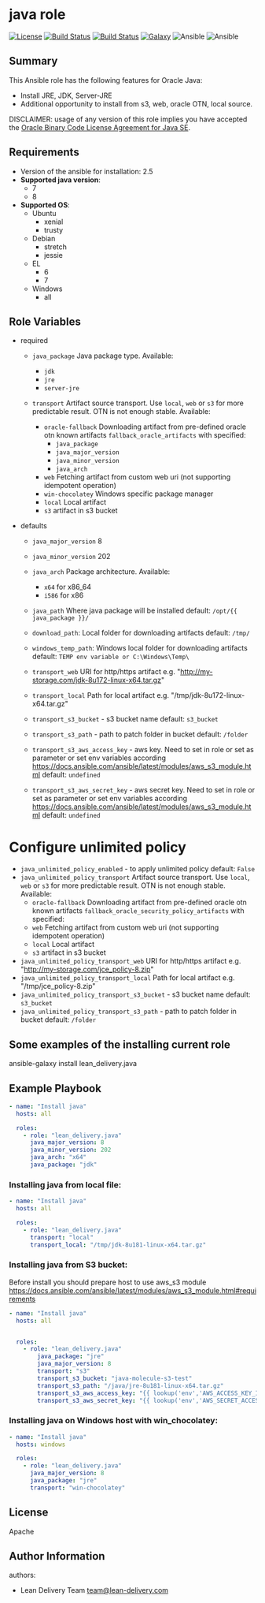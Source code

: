 java role
=========
[![License](https://img.shields.io/badge/license-Apache-green.svg?style=flat)](https://raw.githubusercontent.com/lean-delivery/ansible-role-java/master/LICENSE)
[![Build Status](https://travis-ci.org/lean-delivery/ansible-role-java.svg?branch=master)](https://travis-ci.org/lean-delivery/ansible-role-java)
[![Build Status](https://gitlab.com/lean-delivery/ansible-role-java/badges/master/build.svg)](https://gitlab.com/lean-delivery/ansible-role-java)
[![Galaxy](https://img.shields.io/badge/galaxy-lean__delivery.java-blue.svg)](https://galaxy.ansible.com/lean_delivery/java)
![Ansible](https://img.shields.io/ansible/role/d/27687.svg)
![Ansible](https://img.shields.io/badge/dynamic/json.svg?label=min_ansible_version&url=https%3A%2F%2Fgalaxy.ansible.com%2Fapi%2Fv1%2Froles%2F27687%2F&query=$.min_ansible_version)
## Summary

This Ansible role has the following features for Oracle Java:

 - Install JRE, JDK, Server-JRE
 - Additional opportunity to install from s3, web, oracle OTN, local source.

DISCLAIMER: usage of any version of this role implies you have accepted the
[Oracle Binary Code License Agreement for Java SE](http://www.oracle.com/technetwork/java/javase/terms/license/index.html).


Requirements
------------

 - Version of the ansible for installation: 2.5
 - **Supported java version**:
   - 7
   - 8
 - **Supported OS**:
   - Ubuntu
     - xenial
     - trusty
   - Debian
     - stretch
     - jessie
   - EL
     - 6
     - 7
   - Windows
     - all

## Role Variables

- required
  - `java_package` Java package type.
    Available:
      - `jdk`
      - `jre`
      - `server-jre`

  - `transport` Artifact source transport. Use `local`, `web` or `s3` for more predictable result. OTN is not enough stable.
    Available:
      - `oracle-fallback` Downloading artifact from pre-defined oracle otn known artifacts `fallback_oracle_artifacts` with specified:
          - `java_package`
          - `java_major_version`
          - `java_minor_version`
          - `java_arch`
      - `web` Fetching artifact from custom web uri (not supporting idempotent operation)
      - `win-chocolatey` Windows specific package manager
      - `local` Local artifact
      - `s3` artifact in s3 bucket

- defaults
  - `java_major_version` 8
  - `java_minor_version` 202
  - `java_arch` Package architecture.
    Available:
      - `x64` for x86_64
      - `i586` for x86

  - `java_path` Where java package will be installed
    default: `/opt/{{ java_package }}/`

  - `download_path`: Local folder for downloading artifacts
    default: `/tmp/`

  - `windows_temp_path`: Windows local folder for downloading artifacts
    default: `TEMP env variable or C:\Windows\Temp\`

  - `transport_web` URI for http/https artifact  e.g. "http://my-storage.com/jdk-8u172-linux-x64.tar.gz"
  - `transport_local` Path for local artifact e.g. "/tmp/jdk-8u172-linux-x64.tar.gz"
  - `transport_s3_bucket` - s3 bucket name
    default: `s3_bucket`
  - `transport_s3_path` - path to patch folder in bucket
    default: `/folder`
  - `transport_s3_aws_access_key` - aws key. Need to set in role or set as parameter or set env variables according https://docs.ansible.com/ansible/latest/modules/aws_s3_module.html
    default: `undefined`
  - `transport_s3_aws_secret_key` - aws secret key. Need to set in role or set as parameter or set env variables according https://docs.ansible.com/ansible/latest/modules/aws_s3_module.html
    default: `undefined`

# Configure unlimited policy
  - `java_unlimited_policy_enabled` - to apply unlimited policy
    default: `False`
  - `java_unlimited_policy_transport` Artifact source transport. Use `local`, `web` or `s3` for more predictable result. OTN is not enough stable.
    Available:
      - `oracle-fallback` Downloading artifact from pre-defined oracle otn known artifacts `fallback_oracle_security_policy_artifacts` with specified:
      - `web` Fetching artifact from custom web uri (not supporting idempotent operation)
      - `local` Local artifact
      - `s3` artifact in s3 bucket
  - `java_unlimited_policy_transport_web` URI for http/https artifact  e.g. "http://my-storage.com/jce_policy-8.zip"
  - `java_unlimited_policy_transport_local` Path for local artifact e.g. "/tmp/jce_policy-8.zip"
  - `java_unlimited_policy_transport_s3_bucket` - s3 bucket name
    default: `s3_bucket`
  - `java_unlimited_policy_transport_s3_path` - path to patch folder in bucket
    default: `/folder`

## Some examples of the installing current role

ansible-galaxy install lean_delivery.java

Example Playbook
----------------
```yaml
- name: "Install java"
  hosts: all

  roles:
    - role: "lean_delivery.java"
      java_major_version: 8
      java_minor_version: 202
      java_arch: "x64"
      java_package: "jdk"
```

### Installing java from local file:
```yaml
- name: "Install java"
  hosts: all

  roles:
    - role: "lean_delivery.java"
      transport: "local"
      transport_local: "/tmp/jdk-8u181-linux-x64.tar.gz"
```
### Installing java from S3 bucket:
Before install you should prepare host to use aws_s3 module
https://docs.ansible.com/ansible/latest/modules/aws_s3_module.html#requirements
```yaml
- name: "Install java"
  hosts: all


  roles:
    - role: "lean_delivery.java"
        java_package: "jre"
        java_major_version: 8
        transport: "s3"
        transport_s3_bucket: "java-molecule-s3-test"
        transport_s3_path: "/java/jre-8u181-linux-x64.tar.gz"
        transport_s3_aws_access_key: "{{ lookup('env','AWS_ACCESS_KEY_ID') }}"
        transport_s3_aws_secret_key: "{{ lookup('env','AWS_SECRET_ACCESS_KEY') }}"
```
### Installing java on Windows host with win_chocolatey:
```yaml
- name: "Install java"
  hosts: windows

  roles:
    - role: "lean_delivery.java"
      java_major_version: 8
      java_package: "jre"
      transport: "win-chocolatey"
```

License
-------

Apache

Author Information
------------------

authors:
  - Lean Delivery Team <team@lean-delivery.com>
